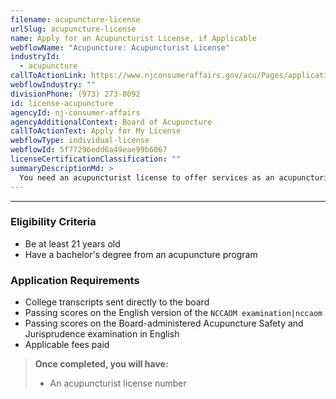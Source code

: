 ```yaml
---
filename: acupuncture-license
urlSlug: acupuncture-license
name: Apply for an Acupuncturist License, if Applicable
webflowName: "Acupuncture: Acupuncturist License"
industryId:
  - acupuncture
callToActionLink: https://www.njconsumeraffairs.gov/acu/Pages/applications.aspx
webflowIndustry: ""
divisionPhone: (973) 273-8092
id: license-acupuncture
agencyId: nj-consumer-affairs
agencyAdditionalContext: Board of Acupuncture
callToActionText: Apply for My License
webflowType: individual-license
webflowId: 5f77296edd6a49eae99b6067
licenseCertificationClassification: ""
summaryDescriptionMd: >
  You need an acupuncturist license to offer services as an acupuncturist.
---
```


---

### Eligibility Criteria

- Be at least 21 years old
- Have a bachelor's degree from an acupuncture program

### Application Requirements

- College transcripts sent directly to the board
- Passing scores on the English version of the `NCCAOM examination|nccaom`
- Passing scores on the Board-administered Acupuncture Safety and Jurisprudence examination in English
- Applicable fees paid

> **Once completed, you will have:**
>
> - An acupuncturist license number
